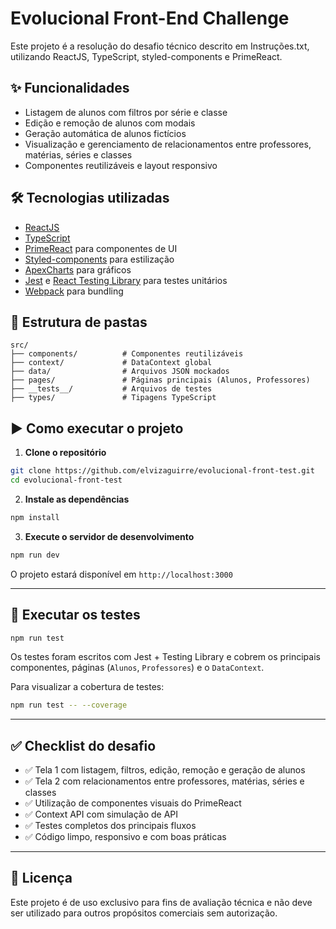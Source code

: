 # Evolucional Front-End Challenge

Este projeto é a resolução do desafio técnico descrito em Instruções.txt, utilizando ReactJS, TypeScript, styled-components e PrimeReact.

## ✨ Funcionalidades

- Listagem de alunos com filtros por série e classe
- Edição e remoção de alunos com modais
- Geração automática de alunos fictícios
- Visualização e gerenciamento de relacionamentos entre professores, matérias, séries e classes
- Componentes reutilizáveis e layout responsivo

## 🛠️ Tecnologias utilizadas

- [ReactJS](https://reactjs.org/)
- [TypeScript](https://www.typescriptlang.org/)
- [PrimeReact](https://primereact.org/) para componentes de UI
- [Styled-components](https://styled-components.com/) para estilização
- [ApexCharts](https://apexcharts.com/) para gráficos
- [Jest](https://jestjs.io/) e [React Testing Library](https://testing-library.com/) para testes unitários
- [Webpack](https://webpack.js.org/) para bundling

## 📁 Estrutura de pastas

```
src/
├── components/          # Componentes reutilizáveis
├── context/             # DataContext global
├── data/                # Arquivos JSON mockados
├── pages/               # Páginas principais (Alunos, Professores)
├── __tests__/           # Arquivos de testes
├── types/               # Tipagens TypeScript
```

## ▶️ Como executar o projeto

1. **Clone o repositório**

```bash
git clone https://github.com/elvizaguirre/evolucional-front-test.git
cd evolucional-front-test
```

2. **Instale as dependências**

```bash
npm install
```

3. **Execute o servidor de desenvolvimento**

```bash
npm run dev
```

O projeto estará disponível em `http://localhost:3000`

---

## 🧪 Executar os testes

```bash
npm run test
```

Os testes foram escritos com Jest + Testing Library e cobrem os principais componentes, páginas (`Alunos`, `Professores`) e o `DataContext`.

Para visualizar a cobertura de testes:

```bash
npm run test -- --coverage
```

---

## ✅ Checklist do desafio

- ✅ Tela 1 com listagem, filtros, edição, remoção e geração de alunos
- ✅ Tela 2 com relacionamentos entre professores, matérias, séries e classes
- ✅ Utilização de componentes visuais do PrimeReact
- ✅ Context API com simulação de API
- ✅ Testes completos dos principais fluxos
- ✅ Código limpo, responsivo e com boas práticas

---

## 📄 Licença

Este projeto é de uso exclusivo para fins de avaliação técnica e não deve ser utilizado para outros propósitos comerciais sem autorização.
